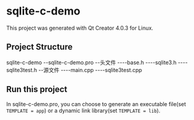 # sqlite-c-demo
This project was generated with Qt Creator 4.0.3 for Linux.

## Project Structure
sqlite-c-demo
--sqlite-c-demo.pro
--头文件
----base.h
----sqlite3.h
----sqlite3test.h
--源文件
----main.cpp
----sqlite3test.cpp

## Run this project
In sqlite-c-demo.pro, you can choose to generate an executable file(set `TEMPLATE = app`) or a dynamic link library(set `TEMPLATE = lib`).
